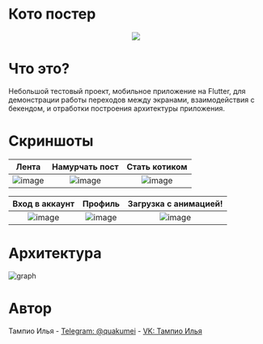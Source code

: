 # Кото постер

<p align="center">
  <img  src="https://user-images.githubusercontent.com/53406289/174436787-31e8740d-de87-4e13-b9b5-f94f9f2ee941.png" />
</p>

# Что это?
Небольшой тестовый проект, мобильное приложение на Flutter, для демонстрации работы переходов между экранами, взаимодействия с бекендом, и отработки построения архитектуры приложения. 

# Скриншоты



Лента                      | Намурчать пост            |  Стать котиком
:-------------------------:|:-------------------------:|:-------------------------:
![image](https://user-images.githubusercontent.com/53406289/174437668-5cb004aa-df62-45f1-b935-619b2c3e7c65.png)  |  ![image](https://user-images.githubusercontent.com/53406289/174437672-2a58fe87-3b2c-41d4-9493-9e3eb5c67c4b.png) | ![image](https://user-images.githubusercontent.com/53406289/174437765-727ccf85-7c7d-412e-8c0b-e1558174d3ef.png)

Вход в аккаунт             | Профиль                   |  Загрузка с анимацией!
:-------------------------:|:-------------------------:|:-------------------------:
![image](https://user-images.githubusercontent.com/53406289/174437870-446b906c-6a8b-479c-a125-3e802262183b.png) | ![image](https://user-images.githubusercontent.com/53406289/174437890-a9048275-1f84-4b85-a910-c8989c84656c.png) | ![image](https://user-images.githubusercontent.com/53406289/174437867-e485c887-5eef-41d9-81ea-88e18f18d35c.png)



# Архитектура
![graph](https://user-images.githubusercontent.com/53406289/174437229-663116c6-5b6d-4322-a0f4-c3b4c1cc45b2.svg)

# Автор

Тампио Илья - [Telegram: @quakumei](https://t.me/Quakumei) - [VK: Тампио Илья](https://vk.com/idid388032588) 
